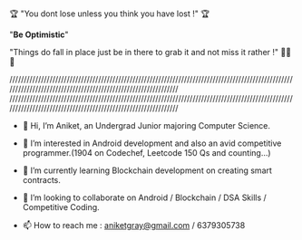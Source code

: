 🏆 "You dont lose unless you think you have lost !" 🏆

"**Be Optimistic**"

"Things do fall in place just be in there to grab it and not miss it rather !" 🥇🥇🥇

//////////////////////////////////////////////////////////////////////////////////////////////////////////////////////////////////////////////////////////////
//////////////////////////////////////////////////////////////////////////////////////////////////////////////////////////////////////////////////////////////

- 👋 Hi, I’m Aniket, an Undergrad Junior majoring Computer Science.

- 👀 I’m interested in Android development and also an avid competitive programmer.(1904 on Codechef, Leetcode 150 Qs and counting...)
 
- 🌱 I’m currently learning Blockchain development on creating smart contracts.
 
- 💞️ I’m looking to collaborate on Android / Blockchain / DSA Skills / Competitive Coding.

- 📫 How to reach me : aniketgray@gmail.com / 6379305738

<!---
iam-aniket/iam-aniket is a ✨ special ✨ repository because its `README.md` (this file) appears on your GitHub profile.
You can click the Preview link to take a look at your changes.
--->
